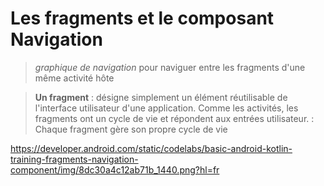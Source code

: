 # Les fragments et le composant Navigation


> *graphique de navigation* pour naviguer entre les fragments d'une même activité hôte

> __Un fragment__
: désigne simplement un élément réutilisable de l'interface utilisateur d'une application. Comme les activités, les fragments ont un cycle de vie et répondent aux entrées utilisateur.
: Chaque fragment gère son propre cycle de vie

https://developer.android.com/static/codelabs/basic-android-kotlin-training-fragments-navigation-component/img/8dc30a4c12ab71b_1440.png?hl=fr
